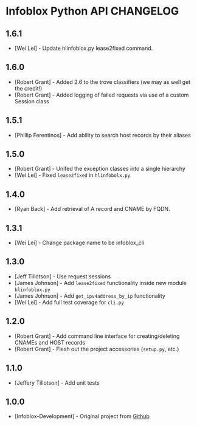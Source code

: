 Infoblox Python API CHANGELOG
=============================

1.6.1
---
* [Wei Lei] - Update hlinfoblox.py lease2fixed command.

1.6.0
---

* [Robert Grant] - Added 2.6 to the trove classifiers (we may as well get the credit!)
* [Robert Grant] - Added logging of failed requests via use of a custom Session class

1.5.1
-----

* [Phillip Ferentinos] - Add ability to search host records by their aliases

1.5.0
-----

* [Robert Grant] - Unifed the exception classes into a single hierarchy
* [Wei Lei] - Fixed `lease2fixed` in `hlinfobolx.py`

1.4.0
-----
* [Ryan Back] - Add retrieval of A record and CNAME by FQDN.

1.3.1
----

* [Wei Lei] - Change package name to be infoblox_cli

1.3.0
-----

 * [Jeff Tillotson] - Use request sessions
 * [James Johnson] - Add `lease2fixed` functionality inside new module `hlinfoblox.py`
 * [James Johnson] - Add `get_ipv4address_by_ip` functionality
 * [Wei Lei] - Add full test coverage for `cli.py`

1.2.0
-----

 * [Robert Grant] - Add command line interface for creating/deleting CNAMEs and HOST records
 * [Robert Grant] - Flesh out the project accessories (`setup.py`, etc.)

1.1.0
-----

 * [Jeffery Tillotson] - Add unit tests

1.0.0
-----

 * [Infoblox-Development] - Original project from [Github](https://github.com/Infoblox-Development/Infoblox-API-Python)
